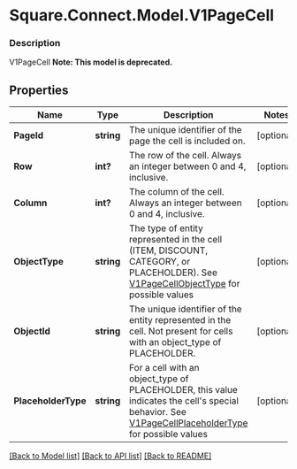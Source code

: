 # Square.Connect.Model.V1PageCell

### Description

V1PageCell
**Note: This model is deprecated.**

## Properties

Name | Type | Description | Notes
------------ | ------------- | ------------- | -------------
**PageId** | **string** | The unique identifier of the page the cell is included on. | [optional] 
**Row** | **int?** | The row of the cell. Always an integer between 0 and 4, inclusive. | [optional] 
**Column** | **int?** | The column of the cell. Always an integer between 0 and 4, inclusive. | [optional] 
**ObjectType** | **string** | The type of entity represented in the cell (ITEM, DISCOUNT, CATEGORY, or PLACEHOLDER). See [V1PageCellObjectType](#type-v1pagecellobjecttype) for possible values | [optional] 
**ObjectId** | **string** | The unique identifier of the entity represented in the cell. Not present for cells with an object_type of PLACEHOLDER. | [optional] 
**PlaceholderType** | **string** | For a cell with an object_type of PLACEHOLDER, this value indicates the cell&#39;s special behavior. See [V1PageCellPlaceholderType](#type-v1pagecellplaceholdertype) for possible values | [optional] 



[[Back to Model list]](../README.md#documentation-for-models) [[Back to API list]](../README.md#documentation-for-api-endpoints) [[Back to README]](../README.md)

